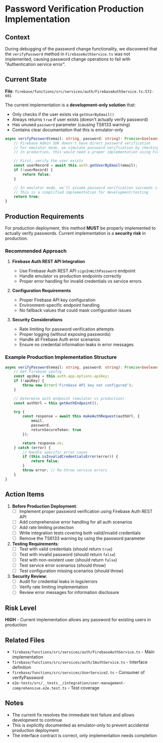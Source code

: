 # Password Verification Production Implementation

## Context

During debugging of the password change functionality, we discovered that the `verifyPassword` method in `FirebaseAuthService.ts` was not implemented, causing password change operations to fail with "Authentication service error".

## Current State

**File**: `firebase/functions/src/services/auth/FirebaseAuthService.ts:572-601`

The current implementation is a **development-only solution** that:

- Only checks if the user exists via `getUserByEmail()`
- Always returns `true` if user exists (doesn't actually verify password)
- Has unused `password` parameter (causing TS6133 warning)
- Contains clear documentation that this is emulator-only

```typescript
async verifyPassword(email: string, password: string): Promise<boolean> {
    // Firebase Admin SDK doesn't have direct password verification
    // For emulator mode, we simulate password verification by checking if user exists
    // In production, this would need a proper implementation using Firebase Auth REST API

    // First, verify the user exists
    const userRecord = await this.auth.getUserByEmail(email);
    if (!userRecord) {
        return false;
    }

    // In emulator mode, we'll assume password verification succeeds if user exists
    // This is a simplified implementation for development/testing
    return true;
}
```

## Production Requirements

For production deployment, this method **MUST** be properly implemented to actually verify passwords. Current implementation is a **security risk** in production.

### Recommended Approach

1. **Firebase Auth REST API Integration**
    - Use Firebase Auth REST API `signInWithPassword` endpoint
    - Handle emulator vs production endpoints correctly
    - Proper error handling for invalid credentials vs service errors

2. **Configuration Requirements**
    - Proper Firebase API key configuration
    - Environment-specific endpoint handling
    - No fallback values that could mask configuration issues

3. **Security Considerations**
    - Rate limiting for password verification attempts
    - Proper logging (without exposing passwords)
    - Handle all Firebase Auth error scenarios
    - Ensure no credential information leaks in error messages

### Example Production Implementation Structure

```typescript
async verifyPassword(email: string, password: string): Promise<boolean> {
    // Get Firebase config
    const apiKey = this.auth.app.options.apiKey;
    if (!apiKey) {
        throw new Error('Firebase API key not configured');
    }

    // Determine auth endpoint (emulator vs production)
    const authUrl = this.getAuthEndpoint();

    try {
        const response = await this.makeAuthRequest(authUrl, {
            email,
            password,
            returnSecureToken: true
        });

        return response.ok;
    } catch (error) {
        // Handle specific error cases
        if (this.isInvalidCredentialsError(error)) {
            return false;
        }
        throw error; // Re-throw service errors
    }
}
```

## Action Items

1. **Before Production Deployment**:
    - [ ] Implement proper password verification using Firebase Auth REST API
    - [ ] Add comprehensive error handling for all auth scenarios
    - [ ] Add rate limiting protection
    - [ ] Write integration tests covering both valid/invalid credentials
    - [ ] Remove the TS6133 warning by using the password parameter

2. **Testing Requirements**:
    - [ ] Test with valid credentials (should return `true`)
    - [ ] Test with invalid password (should return `false`)
    - [ ] Test with non-existent user (should return `false`)
    - [ ] Test service error scenarios (should throw)
    - [ ] Test configuration missing scenarios (should throw)

3. **Security Review**:
    - [ ] Audit for credential leaks in logs/errors
    - [ ] Verify rate limiting implementation
    - [ ] Review error messages for information disclosure

## Risk Level

**HIGH** - Current implementation allows any password for existing users in production

## Related Files

- `firebase/functions/src/services/auth/FirebaseAuthService.ts` - Main implementation
- `firebase/functions/src/services/auth/IAuthService.ts` - Interface definition
- `firebase/functions/src/services/UserService2.ts` - Consumer of verifyPassword
- `e2e-tests/src/__tests__/integration/user-management-comprehensive.e2e.test.ts` - Test coverage

## Notes

- The current fix resolves the immediate test failure and allows development to continue
- This is explicitly documented as emulator-only to prevent accidental production deployment
- The interface contract is correct, only implementation needs completion
